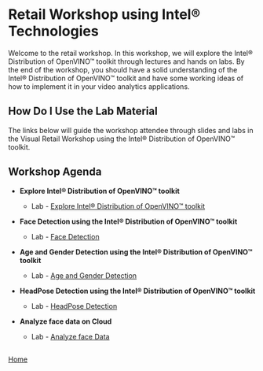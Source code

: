 # Retail Workshop using Intel® Technologies
Welcome to the retail workshop. In this workshop, we will explore the Intel® Distribution of OpenVINO™ toolkit through lectures and hands on labs. By the end of the workshop, you should have a solid understanding of the Intel® Distribution of OpenVINO™ toolkit and have some working ideas of how to implement it in your video analytics applications.
## How Do I Use the Lab Material
The links below will guide the workshop attendee through slides and labs in the Visual Retail Workshop using the Intel® Distribution of OpenVINO™ toolkit.

## Workshop Agenda
* **Explore Intel® Distribution of OpenVINO™ toolkit**
    <!--- Slide Deck --->
    - Lab - [Explore Intel® Distribution of OpenVINO™ toolkit](./Explore_OpenVINO.md)


* **Face Detection using the Intel® Distribution of OpenVINO™ toolkit**
  <!--- Slide Deck --->
  - Lab - [Face Detection](./Face_detection.md)


* **Age and Gender Detection using the Intel® Distribution of OpenVINO™ toolkit**
  <!--- Slide Deck --->
  - Lab - [Age and Gender Detection](./Age_Gender_Detection.md)


* **HeadPose Detection using the Intel® Distribution of OpenVINO™ toolkit**
    <!--- Slide Deck --->
    - Lab - [HeadPose Detection](./Headpose_Detection.md)


* **Analyze face data on Cloud**
    <!--- Slide Deck --->
    - Lab - [Analyze face Data](./Analyse_face_data_on_cloud.md)
##  

[Home](../README.md)    

